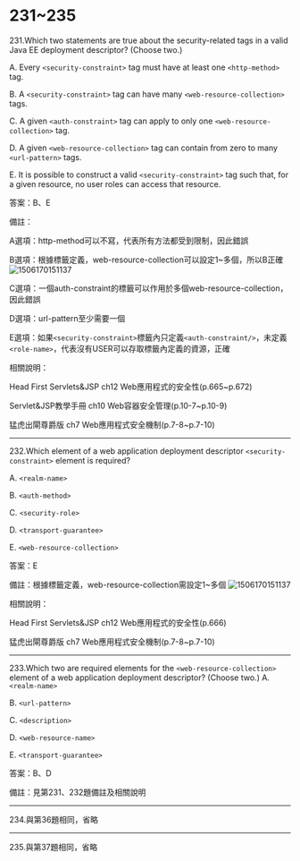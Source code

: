231~235
========================

231.Which two statements are true about the security-related tags in a valid Java EE deployment descriptor? (Choose two.)

A.   Every `<security-constraint>` tag must have at least one `<http-method>` tag. 

B.   A `<security-constraint>` tag can have many `<web-resource-collection>` tags.

C.   A given `<auth-constraint>` tag can apply to only one `<web-resource-collection>` tag. 

D.   A given `<web-resource-collection>` tag can contain from zero to many `<url-pattern>` tags. 

E.   It is possible to construct a valid `<security-constraint>` tag such that, for a given resource, no user roles can access that resource.

<!--sec data-title="解析" data-id="section231_2" data-collapse=true ces-->
答案：B、E

備註：

A選項：http-method可以不寫，代表所有方法都受到限制，因此錯誤

B選項：根據標籤定義，web-resource-collection可以設定1~多個，所以B正確
![1506170151137](../media/6785.jpeg)

C選項：一個auth-constraint的標籤可以作用於多個web-resource-collection，因此錯誤

D選項：url-pattern至少需要一個

E選項：如果`<security-constraint>`標籤內只定義`<auth-constraint/>`，未定義`<role-name>`，代表沒有USER可以存取標籤內定義的資源，正確

相關說明：

Head First Servlets&JSP ch12 Web應用程式的安全性(p.665~p.672)

Servlet&JSP教學手冊 ch10 Web容器安全管理(p.10-7~p.10-9)

猛虎出閘尊爵版 ch7 Web應用程式安全機制(p.7-8~p.7-10)
<!--endsec-->

---
232.Which element of a web application deployment descriptor `<security-constraint>` element is required?

A.   `<realm-name> `

B.   `<auth-method>` 

C.   `<security-role>` 

D.   `<transport-guarantee> `

E.   `<web-resource-collection>`

<!--sec data-title="解析" data-id="section232_2" data-collapse=true ces-->
答案：E

備註：根據標籤定義，web-resource-collection需設定1~多個
![1506170151137](../media/6785.jpeg)

相關說明：

Head First Servlets&JSP ch12 Web應用程式的安全性(p.666)

猛虎出閘尊爵版 ch7 Web應用程式安全機制(p.7-8~p.7-10)
<!--endsec-->

---
233.Which two are required elements for the `<web-resource-collection>` element of a web application deployment descriptor? (Choose two.)
A.   `<realm-name>` 

B.   `<url-pattern>` 

C.   `<description>` 

D.   `<web-resource-name>`

E.   `<transport-guarantee>`

<!--sec data-title="解析" data-id="section233_2" data-collapse=true ces-->
答案：B、D

備註：見第231、232題備註及相關說明
<!--endsec-->

---
234.與第36題相同，省略

---
235.與第37題相同，省略